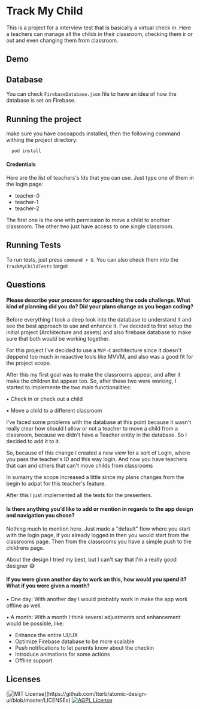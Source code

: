 # Track My Child

This is a project for a interview test that is basically a virtual check in.
Here a teachers can manage all the childs in their classroom, checking them ir or out
and even changing them from classroom.

## Demo

## Database

You can check `FirebaseDatabase.json` file to have an idea of how the database is set on Firebase.

## Running the project

make sure you have cocoapods installed, then the following command withing the project directory:

```bash
  pod install
```

#### Credentials

Here are the list of teachers's Ids that you can use. Just type one of them in the login page:

- teacher-0
- teacher-1
- teacher-2

The first one is the one with permission to move a child to another classroom.
The other two just have access to one single classroom.

## Running Tests

To run tests, just press `command + U`. You can also check them into the `TrackMyChildTests` target

## Questions

#### Please describe your process for approaching the code challenge. What kind of planning did you do? Did your plans change as you began coding?

Before everything I took a deep look into the database to understand it and see the best approach to use and enhance it.
I've decided to first setup the initial project (Architecture and assets) and also firebase
database to make sure that both would be working together.

For this project I've decided to use a `MVP-C` architecture since it doesn't deppend too much in reaactive tools like MVVM,
and also was a good fit for the project scope.

After this my first goal was to make the classrooms appear, and after it make the children list appear too.
So, after these two were working, I started to implemente the two main functionalities:

• Check in or check out a child

• Move a child to a different classroom

I've faced some problems with the database at this point because it wasn't
really clear how should I allow or not a teacher to move a child from a classroom,
because we didn't have a Teacher entity in the database. So I decided to add it to it.

So, because of this change I created a new view for a sort of Login, where you pass the
teacher's ID and this way login. And now you have teachers that can and others that can't move childs from classrooms

In sumarry the scope increased a little since my plans changes from the begin to adpat for this teacher's feature.

After this I just implemented all the tests for the presenters.

#### Is there anything you’d like to add or mention in regards to the app design and navigation you chose?

Nothing much to mention here. Just made a "default" flow where you start with the login page,
if you already logged in then you would start from the classrooms page. Then from the classrooms you have
a simple push to the childrens page.

About the design I tried my best, but I can't say that I'm a really good designer 😅

#### If you were given another day to work on this, how would you spend it? What if you were given a month?

• One day:
With another day I would probably work in make the app work offline as well.

• A month:
With a month I think several adjustments and enhancement would be possible, like:

- Enhance the entire UI/UX
- Optimize Firebase database to be more scalable
- Push notifications to let parents know about the checkin
- Introduce animations for some actions
- Offline support

## Licenses

[![MIT License](https://img.shields.io/apm/l/atomic-design-ui.svg?)](https://github.com/tterb/atomic-design-ui/blob/master/LICENSEs)
[![AGPL License](https://img.shields.io/badge/license-AGPL-blue.svg)](http://www.gnu.org/licenses/agpl-3.0)
